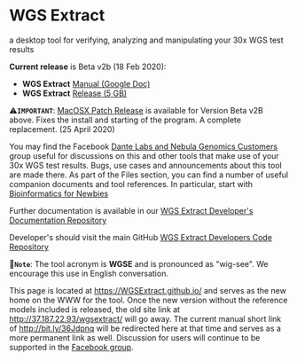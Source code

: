 # WGS Extract
a desktop tool for verifying, analyzing and manipulating your 30x WGS test results

__Current release__ is Beta v2b (18 Feb 2020):
* **WGS Extract** [Manual (Google Doc)](http://bit.ly/36Jdpnq)
* **WGS Extract** [Release (5 GB)](http://37.187.22.93/wgsextract/WGSExtractBeta.zip)

:warning:**`IMPORTANT`**: [MacOSX Patch Release](https://github.com/WGSExtract/WGSExtract-Dev/blob/master/docs/Betav2b_MacOSX_patch.md) is available for Version Beta v2B above.  Fixes the install and starting of the program. A complete replacement. (25 April 2020)

You may find the Facebook [Dante Labs and Nebula Genomics Customers](https://www.facebook.com/groups/373644229897409/) group useful for discussions on this and other tools that make use of your 30x WGS test results. Bugs, use cases and announcements about this tool are made there.  As part of the Files section, you can find a number of useful companion documents and tool references.  In particular, start with [Bioinformatics for Newbies](http://bit.ly/38jnxnK)

Further documentation is available in our [WGS Extract Developer's Documentation Repository](https://github.com/WGSExtract/WGSExtract-Dev/tree/master/docs)

Developer's should visit the main GitHub [WGS Extract Developers Code Repository](https://github.com/WGSExtract/WGSExtract-Dev/)

:memo:**`Note`**: The tool acronym is **WGSE** and is pronounced as "wig-see". We encourage this use in English conversation.

This page is located at https://WGSExtract.github.io/ and serves as the new home on the WWW for the tool. Once the new version without the reference models included is released, the old site link at http://37.187.22.93/wgsextract/ will go away. The current manual short link of http://bit.ly/36Jdpnq will be redirected here at that time and serves as a more permanent link as well. Discussion for users will continue to be supported in the [Facebook group](https://www.facebook.com/groups/373644229897409/).
